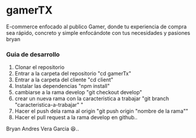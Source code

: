 # gamerTX

E-commerce enfocado al publico Gamer, donde tu experiencia de compra sea rápido, concreto y simple enfocándote con tus necesidades y pasiones bryan

### Guia de desarrollo

1. Clonar el repositorio
2. Entrar a la carpeta del repositorio "cd gamerTx"
3. Entrar a la carpeta del cliente "cd client"
4. Instalar las dependencias "npm install"
5. cambiarse a la rama develop "git checkout develop"
6. crear un nueva rama con la caracteristica a trabajar "git branch "caracteristica-a-trabajar" "
7. Hacer el push dela rama al origin "git push origin "nombre de la rama""
8. Hacer el pull request a la rama develop en github.. 

Bryan Andres Vera Garcia 😆..
